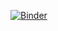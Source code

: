 [![Binder](https://mybinder.org/badge_logo.svg)](https://mybinder.org/v2/gh/iffatAGheyas/audio-processing-hub/HEAD?urlpath=lab)
